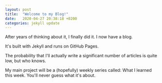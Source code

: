 ```yaml
---
layout: post
title:  "Welcome to my Blog!"
date:   2020-04-27 20:38:18 +0200
categories: jekyll update
---
```


After years of thinking about it, I finally did it. 
I now have a blog. 

It's built with Jekyll and runs on GitHub Pages. 

The probability that I'll actually write a significant number of articles is quite low, but who knows. 

My main project will be a (hopefully) weekly series called: What I learned this week. 
You'll never guess what it's about. 

